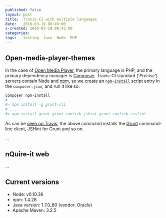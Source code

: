 ```yaml
---
published: false
layout: post
title:  Travis-CI with multiple languages
date:   2016-03-19 08:45:00
x-created: 2016-03-19 08:45:00
categories:
tags:   testing  Java  Node  PHP
---
```



## Open-media-player-themes

In the case of [Open Media Player][], the primary language is PHP, and the
primary dependency manager is [Composer][].
Travis-CI standard ('_Precise_') servers contain Node and [npm][], so we create
an [`npm-install`][omp-github] script entry in the `composer.json`, and run it like so:

```sh
composer npm-install
#
#> npm install -g grunt-cli
# ...
#> npm install grunt grunt-contrib-jshint grunt-contrib-csslint
```

As can be [seen on Travis][omp-travis], the above command installs the [Grunt][]
command-line client, JSHint for Grunt and so on.

...


## nQuire-it web

...


## Current versions

* Node: v0.10.36
* npm:  1.4.28
* Java version: 1.7.0_80 (vendor: Oracle)
* Apache Maven: 3.2.5




[iet-ou]: https://travis-ci.org/IET-OU/
[nfreear]: https://travis-ci.org/nfreear/
[omp-travis]: https://travis-ci.org/IET-OU/open-media-player-themes/builds/116957053#L160
    "Output from `npm-install` and other scripts running on Travis-CI"
[omp-github]: https://github.com/IET-OU/open-media-player-themes/blob/master/composer.json#L48-L51
    "`npm-install` script defined in composer.json"
[nq-travis]: https://travis-ci.org/IET-OU/nquire-web-source/jobs/116958919#L154
[nq-github]: https://github.com/IET-OU/nquire-web-source/blob/greek/package.json#L48-L58

[common runtimes]: https://docs.travis-ci.com/user/ci-environment/#Runtimes "OpenJDK and Node are common"
[Open Media Player]: http://iet-ou.github.io/open-media-player/
[Composer]: https://getcomposer.org/
[npm]: https://www.npmjs.com/ "Node Package Manager"
[Grunt]: http://gruntjs.com/ "Grunt: The JavaScript Task Runner"


[End]: //end.

